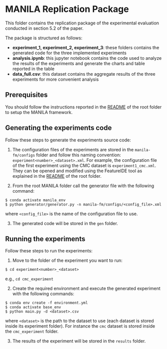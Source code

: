# MANILA Replication Package

This folder contains the replication package of the experimental evaluation conducted in section 5.2 of the paper.

The package is structured as follows:

- **experiment_1, experiment_2, experiment_3**: these folders contains the generated code for the three implemented experiments
- **analysis.ipynb**: this jupyter notebook contains the code used to analyze the results of the experiments and generate the charts and table reported in the table
- **data_full.csv**: this dataset contains the aggregate results of the three experiments for more convenient analysis

## Prerequisites

You should follow the instructions reported in the [README](../README.md) of the root folder to setup the MANILA framework.

## Generating the experiments code

Follow these steps to generate the experiments source code:

1. The configuration files of the experiments are stored in the `manila-fm/configs` folder and follow this naming convention: `experiment<number>_<dataset>.xml`. For example, the configuration file of the first experiment using the CMC dataset is `experiment1_cmc.xml`. They can be opened and modified using the FeatureIDE tool as explained in the [README](../README.md) of the root folder.

2. From the root MANILA folder call the generator file with the following command:

```shell
$ conda activate manila_env
$ python generator/generator.py -n manila-fm/configs/<config_file>.xml
```

where `<config_file>` is the name of the configuration file to use.

3. The generated code will be stored in the `gen` folder.

## Running the experiments

Follow these steps to run the experiments:

1. Move to the folder of the experiment you want to run:

```shell
$ cd experiment<number>_<dataset>
```

e.g., `cd cmc_experiment`

2. Create the required environment and execute the generated experiment with the following commands:

```shell
$ conda env create -f environment.yml
$ conda activate base_env
$ python main.py -d <dataset>.csv
```

where `<dataset>` is the path to the dataset to use (each dataset is stored inside its experiment folder). For instance the `cmc` dataset is stored inside the `cmc_experiment` folder.

3. The results of the experiment will be stored in the `results` folder.
